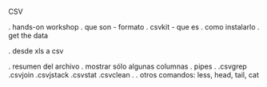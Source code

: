 CSV

  . hands-on workshop
  . que son - formato
  . csvkit - que es
  . como instalarlo
  . get the data

  . desde xls a csv

  . resumen del archivo
  . mostrar sólo algunas columnas
  . pipes
  .
  .csvgrep
  .csvjoin
  .csvjstack
  .csvstat
  .csvclean
  .
  . otros comandos: less, head, tail, cat
